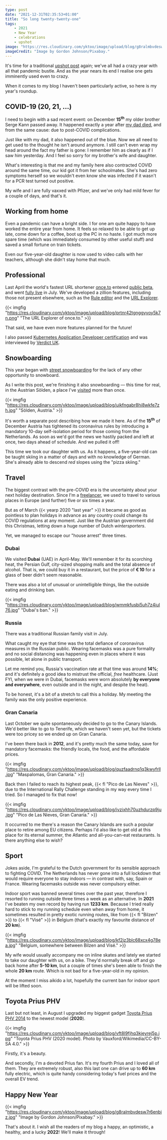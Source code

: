 ```yaml
---
type: post
date: "2021-12-31T02:35:53+01:00"
title: "So long twenty-twenty-one"
tags:
    - 2021
    - New Year
    - celebrations
    - upshot
image: "https://res.cloudinary.com/yktoo/image/upload/blog/g8ralmbvdesw7r6enbiz.jpg"
imageCredit: "Image by Gordon Johnson/Pixabay."
---
```


It's time for a traditional [upshot post](/tags/upshot) again; we've all had a crazy year with all that pandemic bustle. And as the year nears its end I realise one gets imminently used even to crazy.

When it comes to my blog I haven't been particularly active, so here is my year's roundup.

## COVID-19 (20, 21, …)

I need to begin with a sad recent event: on December **15<sup>th</sup>** my older brother Serge Kann passed away. It happened exactly a year after [my dad died](0764), and from the same cause: due to post-COVID complications.

<!--more-->

Just like with my dad, it also happened out of the blue. Now we all need to get used to the thought he isn't around anymore. I still can't even wrap my head around the fact my father is gone: I remember him as clearly as if I saw him yesterday. And I feel so sorry for my brother's wife and daughter.

What's interesting is that me and my family here also contracted COVID around the same time, our kid got it from her schoolmates. She's had zero symptoms herself so we wouldn't even know she was infected if it wasn't for a PCR test turned out positive.

My wife and I are fully vaxxed with Pfizer, and we've only had mild fever for a couple of days, and that's it.

## Working from home

Even a pandemic can have a bright side. I for one am quite happy to have worked the entire year from home. It feels so relaxed to be able to get up late, come down for a coffee, boot up the PC in no haste. I got much more spare time (which was immediately consumed by other useful stuff) and saved a small fortune on train tickets.

Even our five-year-old daughter is now used to video calls with her teachers, although she didn't stay home that much.

## Professional

Last April the world's fastest URL shortener [once.to](https://yktoo.me/TSdloX) entered [public beta](0772), and went [fully live](0785) in July. We've developed a zillion features, including those not present elsewhere, such as the [Rule editor](https://docs.once.to/en/blog/0020/) and the [URL Explorer](0797).

{{< imgfig "https://res.cloudinary.com/yktoo/image/upload/blog/prtnr42tgnggyvoy5k7n.png" "The URL Explorer of once.to." >}}

That said, we have even more features planned for the future!

I also passed [Kubernetes Application Developer certification](0788) and was interviewed by [Verdict UK](0798).

## Snowboarding

This year began with [street snowboarding](0768) for the lack of any other opportunity to snowboard.

As I write this post, we're finishing it also snowboarding — this time for real, in the Austrian Sölden, a place I've [visited](/tags/sölden) more than once.

{{< imgfig "https://res.cloudinary.com/yktoo/image/upload/blog/uikfngabr8hi8wkfe7zh.jpg" "Sölden, Austria." >}}

It's worth a separate post describing how we made it here. As of the **15<sup>th</sup>** of December Austria has tightened its coronavirus rules by introducing a mandatory 10-day self-isolation period for those coming from the Netherlands. As soon as we'd got the news we hastily packed and left at once, two days ahead of schedule. And we pulled it off!

This time we took our daughter with us. As it happens, a five-year-old can be taught skiing in a matter of days and with no knowledge of German. She's already able to descend *red* slopes using the "pizza skiing."

## Travel

The biggest contrast with the pre-COVID era is the uncertainty about your next holiday destination. Since I'm a [freelancer](0311), we used to travel to various places in Europe (and further) five or six times a year.

But as of March {{< yearp 2020 "last year" >}} it became as good as pointless to plan holidays in advance as any country could change its COVID regulations at any moment. Just like the Austrian government did this Christmas, letting down a huge number of Dutch *wintersporters*.

Yet, we managed to escape our "house arrest" three times.

### Dubai

We visited **Dubai** (UAE) in April-May. We'll remember it for its scorching heat, the Persian Gulf, city-sized shopping malls and the total absence of alcohol. That is, we could buy it in a restaurant, but the price of **€ 10** for a glass of beer didn't seem reasonable.

There was also a lot of unusual or unintelligible things, like the outside eating and drinking ban.

{{< imgfig "https://res.cloudinary.com/yktoo/image/upload/blog/wmmkfusbi5uh7z4iul76.jpg" "Dubai's ban." >}}

### Russia

There was a traditional Russian family visit in July.

What caught my eye that time was the total defiance of coronavirus measures in the Russian public. Wearing facemasks was a pure formality and no social distancing was happening even in places where it was possible, let alone in public transport.

Let me remind you, Russia's vaccination rate at that time was around **14%**; and it's definitely a good idea to mistrust the official, *free* healthcare. (Just FYI, when we were in Dubai, facemasks were worn absolutely **by everyone and everywhere**, even outside and in the night, and despite the heat).

To be honest, it's a bit of a stretch to call this a holiday. My meeting the family was the only positive experience.

### Gran Canaria

Last October we quite spontaneously decided to go to the Canary Islands. We'd better like to go to Tenerife, which we haven't seen yet, but the tickets were too pricey so we ended up on Gran Canaria.

I've been there back in **2012**, and it's pretty much the same today, save for mandatory facemasks: the friendly locals, the food, and the affordable prices.

{{< imgfig "https://res.cloudinary.com/yktoo/image/upload/blog/quzfaadrnq1q3kwyfrll.jpg" "Maspalomas, Gran Canaria." >}}

Back then I failed to reach its highest peak, {{< fl "Pico de Las Nieves" >}}, due to the International Rally Challenge standing in my way every time I tried. So I managed to fix that now!

{{< imgfig "https://res.cloudinary.com/yktoo/image/upload/blog/ivzixhh70uzhdurzp9ju.jpg" "Pico de Las Nieves, Gran Canaria." >}}

It occurred to me there's a reason the Canary Islands are such a popular place to retire among EU citizens. Perhaps I'd also like to get old at this place for its eternal summer, the Atlantic and all-you-can-eat restaurants. Is there anything else to wish?

## Sport

Jokes aside, I'm grateful to the Dutch government for its sensible approach to fighting COVID. The Netherlands has never gone into a full lockdown that would require everyone to stay indoors — in contrast with, say, Spain or France. Wearing facemasks outside was never compulsory either.

Indoor sport was banned several times over the past year, therefore I resorted to running outside three times a week as an alternative. In **2021** I've beaten my own record by having run **1233 km**. Because I tried really hard to stick to my running schedule even when away from home, it sometimes resulted in pretty exotic running routes, like from {{< fl "Bilzen" >}} to {{< fl "Visé" >}} in Belgium (that's exactly my favourite distance of **20 km**).

{{< imgfig "https://res.cloudinary.com/yktoo/image/upload/blog/kf2jz3blc68xcx4g78ea.jpg" "Belgium, somewhere between Bilzen and Visé." >}}

My wife would usually accompany me on inline skates and lately we started to take our daughter with us, on a bike. They'd normally break off and go back home after **5-10 km**, but a couple of times she's been able to finish the whole **20 km** route. Which is not bad for a five-year-old in my opinion.

At the moment I miss aikido a lot, hopefully the current ban for indoor sport will be lifted soon.

## Toyota Prius PHV

Last but not least, in August I upgraded my biggest gadget [Toyota Prius PHV 2014](0329) to the newest model (**2020**).

{{< imgfig "https://res.cloudinary.com/yktoo/image/upload/blog/vft8l9fjhq3kjeyrej5p.jpg" "Toyota Prius PHV (2020 model). Photo by Vauxford/Wikimedia/CC-BY-SA 4.0." >}}

Firstly, it's a beauty.

And secondly, I'm a devoted Prius fan. It's my fourth Prius and I loved all of them. They are extremely robust, also this last one can drive up to **60 km** fully electric, which is quite handy considering today's fuel prices and the overall EV trend.

## Happy New Year

{{< imgfig "https://res.cloudinary.com/yktoo/image/upload/blog/g8ralmbvdesw7r6enbiz.jpg" "Image by Gordon Johnson/Pixabay." >}}

That's about it. I wish all the readers of my blog a happy, an optimistic, a healthy, and a lucky **2022**! We'll make it through!
